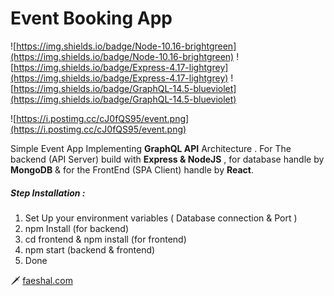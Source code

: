 # Event Booking App
![https://img.shields.io/badge/Node-10.16-brightgreen](https://img.shields.io/badge/Node-10.16-brightgreen) ![https://img.shields.io/badge/Express-4.17-lightgrey](https://img.shields.io/badge/Express-4.17-lightgrey)  ![https://img.shields.io/badge/GraphQL-14.5-blueviolet](https://img.shields.io/badge/GraphQL-14.5-blueviolet)

![https://i.postimg.cc/cJ0fQS95/event.png](https://i.postimg.cc/cJ0fQS95/event.png)

Simple Event App Implementing **GraphQL API** Architecture . For The backend (API Server) build with **Express & NodeJS** , for database handle by **MongoDB** & for the FrontEnd (SPA Client) handle by **React**.

##### Step Installation :
1. Set Up your environment variables ( Database connection & Port )
2. npm Install (for backend)
3. cd frontend & npm install (for frontend)
4. npm start (backend & frontend)
5. Done


🗡 [faeshal.com](https://faeshal.com/)